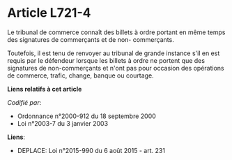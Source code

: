 # Article L721-4

Le tribunal de commerce connaît des billets à ordre portant en même temps des signatures de commerçants et de non-
commerçants.

Toutefois, il est tenu de renvoyer au tribunal de grande instance s'il en est requis par le défendeur lorsque les billets à
ordre ne portent que des signatures de non-commerçants et n'ont pas pour occasion des opérations de commerce, trafic, change,
banque ou courtage.

**Liens relatifs à cet article**

_Codifié par_:

  - Ordonnance n°2000-912 du 18 septembre 2000
  - Loi n°2003-7 du 3 janvier 2003

**Liens**:

  - DEPLACE: Loi n°2015-990 du 6 août 2015 - art. 231
